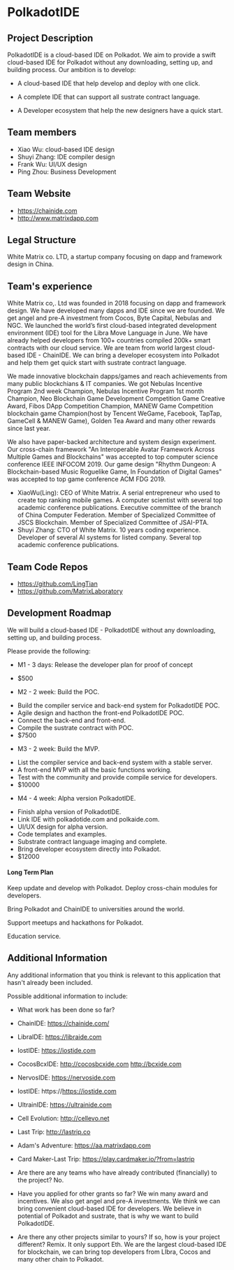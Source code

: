# PolkadotIDE

## Project Description
PolkadotIDE is a cloud-based IDE on Polkadot. We aim to provide a swift cloud-based IDE for Polkadot without any downloading, setting up, and building process.
Our ambition is to develop:

* A cloud-based IDE that help develop and deploy with one click.

* A complete IDE that can support all sustrate contract language.

* A Developer ecosystem that help the new designers have a quick start.

## Team members
* Xiao Wu: cloud-based IDE design 
* Shuyi Zhang: IDE compiler design
* Frank Wu: UI/UX design
* Ping Zhou: Business Development

## Team Website    
* https://chainide.com
* http://www.matrixdapp.com


## Legal Structure 
White Matrix co. LTD, a startup company focusing on dapp and framework design in China.

## Team's experience
White Matrix co,. Ltd was founded in 2018 focusing on dapp and framework design. We have developed many dapps and IDE since we are founded. We get angel and pre-A investment from Cocos, Byte Capital, Nebulas and NGC. We launched the world’s first cloud-based integrated development environment (IDE) tool for the Libra Move Language in June. We have already helped developers from 100+ countries compiled 200k+ smart contracts with our cloud service. We are team from world largest cloud-based IDE - ChainIDE. We can bring a developer ecosystem into Polkadot and help them get quick start with sustrate contract language. 

We made innovative blockchain dapps/games and reach achievements from many public blockchians & IT companies. We got Nebulas Incentive Program 2nd week Champion, Nebulas Incentive Program 1st month Champion, Neo Blockchain Game Development Competition Game Creative Award, Fibos DApp Competition Champion, MANEW Game Competition blockchain game Champion(host by Tencent WeGame, Facebook, TapTap, GameCell & MANEW Game), Golden Tea Award and many other rewards since last year.

We also have paper-backed architecture and system design experiment. Our cross-chain framework "An Interoperable Avatar Framework Across Multiple Games and Blockchains" was accepted to top computer science conference IEEE INFOCOM 2019. Our game design "Rhythm Dungeon: A Blockchain-based Music Roguelike Game, In Foundation of Digital Games"  was accepted to top game conference ACM FDG 2019.

* XiaoWu(Ling): CEO of White Matrix. A serial entrepreneur who used to create top ranking mobile games. A computer scientist with several top academic conference publications. Executive committee of the branch of China Computer Federation. Member of Specialized Committee of JSCS Blockchain. Member of Specialized Committee of JSAI-PTA.
* Shuyi Zhang: CTO of White Matrix. 10 years coding experience. Developer of several AI systems for listed company. Several top academic conference publications. 


## Team Code Repos
* https://github.com/LingTian
* https://github.com/MatrixLaboratory


## Development Roadmap
We will build a cloud-based IDE - PolkadotIDE without any downloading, setting up, and building process.

Please provide the following:

* M1 - 3 days: Release the developer plan for proof of concept
- $500

* M2 - 2 week: Build the POC. 
- Build the compiler service and back-end system for PolkadotIDE POC.
- Agile design and hacthon the front-end PolkadotIDE POC.
- Connect the back-end and front-end.
- Compile the sustrate contract with POC.
- $7500
* M3 - 2 week: Build the MVP.
- List the compiler service and back-end system with a stable server. 
- A front-end MVP with all the basic functions working.
- Test with the community and provide compile service for developers.
- $10000
* M4 - 4 week: Alpha version PolkadotIDE.
- Finish alpha version of PolkadotIDE.
- Link IDE with polkadotide.com and polkaide.com.
- UI/UX design for alpha version.
- Code templates and examples.
- Substrate contract language imaging and complete.
- Bring developer ecosystem directly into Polkadot.
- $12000


#### Long Term Plan 
Keep update and develop with Polkadot.
Deploy cross-chain modules for developers.

Bring Polkadot and ChainIDE to universities around the world.

Support meetups and hackathons for Polkadot.

Education service.

## Additional Information
Any additional information that you think is relevant to this application that hasn't already been included.

Possible additional information to include:
* What work has been done so far?

* ChainIDE: https://chainide.com/
* LibraIDE: https://libraide.com
* IostIDE: https://iostide.com
* CocosBcxIDE: http://cocosbcxide.com http://bcxide.com
* NervosIDE: https://nervoside.com
* IostIDE: https://https://iostide.com
* UltrainIDE: https://ultrainide.com
* Cell Evolution: http://cellevo.net
* Last Trip: http://lastrip.co
* Adam's Adventure: https://aa.matrixdapp.com
* Card Maker-Last Trip: https://play.cardmaker.io/?from=lastrip

* Are there are any teams who have already contributed (financially) to the project?
No.
* Have you applied for other grants so far?
We win many award and incentives. We also get angel and pre-A investments. We think we can bring convenient cloud-based IDE for developers. 
We believe in potential of Polkadot and sustrate, that is why we want to build PolkadotIDE. 

* Are there any other projects similar to yours? If so, how is your project different?
Remix. It only support Eth. We are the largest cloud-based IDE for blockchain, we can bring top developers from LIbra, Cocos and many other chain to Polkadot.
